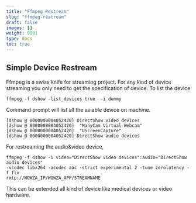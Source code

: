 ```yaml
---
title: "Ffmpeg Restream"
slug: "ffmpeg-restream"
draft: false
images: []
weight: 9991
type: docs
toc: true
---
```


## Simple Device Restream
Ffmpeg is a swiss knife for streaming project. For any kind of device streaming you only need to get the specification of device. To list the device

    ffmpeg -f dshow -list_devices true  -i dummy

Command prompt will list all the aviable device on machine. 

    [dshow @ 0000000004052420] DirectShow video devices
    [dshow @ 0000000004052420]  "ManyCam Virtual Webcam"
    [dshow @ 0000000004052420]  "UScreenCapture"
    [dshow @ 0000000004052420] DirectShow audio devices


For restreaming the audio&video device,

    ffmpeg -f dshow -i video="DirectShow video devices":audio="DirectShow audio devices" 
    -vcodec libx264 -acodec aac -strict experimental 2 -tune zerolatency -f flv 
    rmtp://WOWZA_IP/WOWZA_APP/STREAMNAME

This can be extended all kind of device like medical devices or video hardware.




